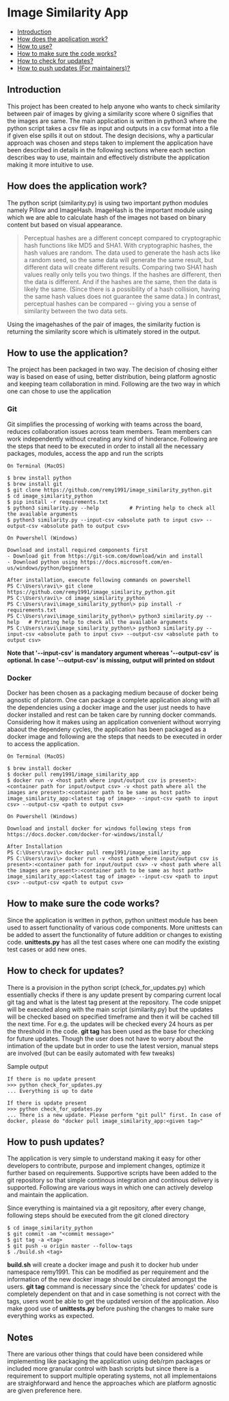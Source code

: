 # Image Similarity App

<!-- vim-markdown-toc GFM -->

* [Introduction](#introduction)
* [How does the application work?](#how-does-the-application-work?)
* [How to use?](#how-to-use-the-application?)
* [How to make sure the code works?](#how-to-make-sure-the-code-works?)
* [How to check for updates?](#how-to-check-for-updates?)
* [How to push updates (For maintainers)?](#how-to-push-updates?)

<!-- vim-markdown-toc -->

## Introduction

This project has been created to help anyone who wants to check similarity between pair of images by giving a similarity score where 0 signifies that the images are same. The main application is written in python3 where the python script takes a csv file as input and outputs in a csv format into a file if given else spills it out on stdout. The design decisions, why a particular approach was chosen and steps taken to implement the application have been described in details in the following sections where each section describes way to use, maintain and effectively distribute the application making it more intuitive to use. 

## How does the application work?

The python script (similarity.py) is using two important python modules namely Pillow and ImageHash. ImageHash is the important module using which we are able to calculate hash of the images not based on binary content but based on visual appearance. 
> Perceptual hashes are a different concept compared to cryptographic hash functions like MD5 and SHA1. With cryptographic hashes, the hash values are random. The data used to generate the hash acts like a random seed, so the same data will generate the same result, but different data will create different results. Comparing two SHA1 hash values really only tells you two things. If the hashes are different, then the data is different. And if the hashes are the same, then the data is likely the same. (Since there is a possibility of a hash collision, having the same hash values does not guarantee the same data.) In contrast, perceptual hashes can be compared -- giving you a sense of similarity between the two data sets.

Using the imagehashes of the pair of images, the similarity fuction is returning the similarity score which is ultimately stored in the output. 

## How to use the application?

The project has been packaged in two way. The decision of chosing either way is based on ease of using, better distribution, being platform agnostic and keeping team collaboration in mind. Following are the two way in which one can chose to use the application

### Git
Git simplifies the processing of working with teams across the board, reduces collaboration issues across team members. Team members can work independently without creating any kind of hinderance. Following are the steps that need to be executed in order to install all the necessary packages, modules, access the app and run the scripts

```
On Terminal (MacOS)

$ brew install python
$ brew install git
$ git clone https://github.com/remy1991/image_similarity_python.git
$ cd image_similarity_python
$ pip install -r requirements.txt
$ python3 similarity.py --help 			# Printing help to check all the available arguments
$ python3 similarity.py --input-csv <absolute path to input csv> --output-csv <absolute path to output csv>
```

```
On Powershell (Windows)

Download and install required components first
- Download git from https://git-scm.com/download/win and install
- Download python using https://docs.microsoft.com/en-us/windows/python/beginners

After installation, execute following commands on powershell
PS C:\Users\ravi\> git clone https://github.com/remy1991/image_similarity_python.git
PS C:\Users\ravi\> cd image_similarity_python
PS C:\Users\ravi\image_similarity_python\> pip install -r requirements.txt
PS C:\Users\ravi\image_similarity_python\> python3 similarity.py --help   # Printing help to check all the available arguments
PS C:\Users\ravi\image_similarity_python\> python3 similarity.py --input-csv <absolute path to input csv> --output-csv <absolute path to output csv>
```

**Note that '--input-csv' is mandatory argument whereas '--output-csv' is optional. In case '--output-csv' is missing, output will printed on stdout**

### Docker
Docker has been chosen as a packaging medium because of docker being agnostic of platorm. One can package a complete application along with all the dependencies using a docker image and the user just needs to have docker installed and rest can be taken care by running docker commands. Considering how it makes using an application convenient without worrying abaout the dependeny cycles, the application has been packaged as a docker image and following are the steps that needs to be executed in order to access the application. 

```
On Terminal (MacOS)

$ brew install docker
$ docker pull remy1991/image_similarity_app
$ docker run -v <host path where input/output csv is present>:<container path for input/output csv> -v <host path where all the images are present>:<container path to be same as host path> image_similarity_app:<latest tag of image> --input-csv <path to input csv> --output-csv <path to output csv>
```

```
On Powershell (Windows)

Download and install docker for windows following steps from https://docs.docker.com/docker-for-windows/install/

After Installation
PS C:\Users\ravi\> docker pull remy1991/image_similarity_app
PS C:\Users\ravi\> docker run -v <host path where input/output csv is present>:<container path for input/output csv> -v <host path where all the images are present>:<container path to be same as host path> image_similarity_app:<latest tag of image> --input-csv <path to input csv> --output-csv <path to output csv>
```

## How to make sure the code works?

Since the application is written in python, python unittest module has been used to assert functionality of various code components. More unittests can be added to assert the functionality of future addition or changes to existing code. **unittests.py** has all the test cases where one can modify the existing test cases or add new ones. 

## How to check for updates?

There is a provision in the python script (check\_for\_updates.py) which essentially checks if there is any update present by comparing current local git tag and what is the latest tag present at the repository. The code snippet will be executed along with the main script (similarity.py) but the updates will be checked based on specified timeframe and then it will be cached till the next time. For e.g. the updates will be checked every 24 hours as per the threshold in the code. **git tag** has been used as the base for checking for future updates. Though the user does not have to worry about the intimation of the update but in order to use the latest version, manual steps are involved (but can be easily automated with few tweaks)

Sample output

```
If there is no update present
>>> python check_for_updates.py
... Everything is up to date

If there is update present
>>> python check_for_updates.py
... There is a new update. Please perform "git pull" first. In case of docker, please do "docker pull image_similarity_app:<given tag>"
```

## How to push updates?

The application is very simple to understand making it easy for other developers to contribute, purpose and implement changes, optimize it further based on requirements. Supportive scripts have been added to the git repository so that simple continous integration and continous delivery is supported. Following are various ways in which one can actively develop and maintain the application. 

Since everything is maintained via a git repository, after every change, following steps should be executed from the git cloned directory

```
$ cd image_similarity_python
$ git commit -am "<commit message>"
$ git tag -a <tag>
$ git push -u origin master --follow-tags
$ ./build.sh <tag>
```
**build.sh** will create a docker image and push it to docker hub under namespace remy1991. This can be modified as per requirement and the information of the new docker image should be circulated amongst the users. **git tag** command is necessary since the 'check for updates' code is completely dependent on that and in case something is not correct with the tags, users wont be able to get the updated version of the application. Also make good use of **unittests.py** before pushing the changes to make sure everything works as expected. 


## Notes

There are various other things that could have been considered while implementing like packaging the application using deb/rpm packages or included more granular control with bash scripts but since there is a requirement to support multiple operating systems, not all implementaions are straighforward and hence the approaches which are platform agnostic are given preference here. 